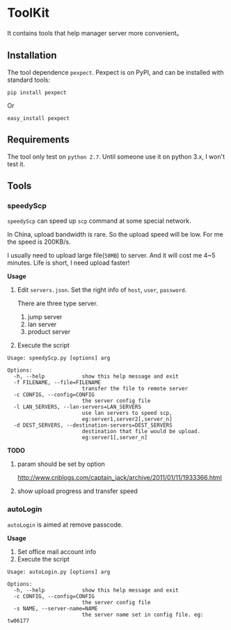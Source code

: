 # ToolKit

It contains tools that help manager server more convenient。

## Installation

The tool dependence `pexpect`. Pexpect is on PyPI, and can be installed with standard tools:


```
pip install pexpect
```

Or

```
easy_install pexpect
```

## Requirements

The tool only test on `python 2.7`. Until someone use it on python 3.x, I won't test it.

## Tools

### speedyScp

`speedyScp` can speed up `scp` command at some special network.

In China, upload bandwidth is rare. So the upload speed will be low. For me the speed is 200KB/s.

I usually need to upload large file(`50MB`) to server. And it will cost me 4~5 minutes. Life is short, I need upload faster!


**Usage**

1. Edit `servers.json`. Set the right info of `host`, `user`, `password`.

    There are three type server.

    1. jump server
    2. lan server
    3. product server

2. Execute the script

```
Usage: speedyScp.py [options] arg

Options:
  -h, --help            show this help message and exit
  -f FILENAME, --file=FILENAME
                        transfer the file to remote server
  -c CONFIG, --config=CONFIG
                        the server config file
  -l LAN_SERVERS, --lan-servers=LAN_SERVERS
                        use lan servers to speed scp,
                        eg:server1,server2[,server_n]
  -d DEST_SERVERS, --destination-servers=DEST_SERVERS
                        destination that file would be upload.
                        eg:server1[,server_n]

```


**TODO**

1. param should be set by option

   http://www.cnblogs.com/captain_jack/archive/2011/01/11/1933366.html
   
2. show upload progress and transfer speed 

### autoLogin

`autoLogin` is aimed at remove passcode.
 
**Usage**
 
 1. Set office mail account info
 2. Execute the script
 
```
Usage: autoLogin.py [options] arg

Options:
  -h, --help            show this help message and exit
  -c CONFIG, --config=CONFIG
                        the server config file
  -s NAME, --server-name=NAME
                        the server name set in config file. eg: tw06177
```

